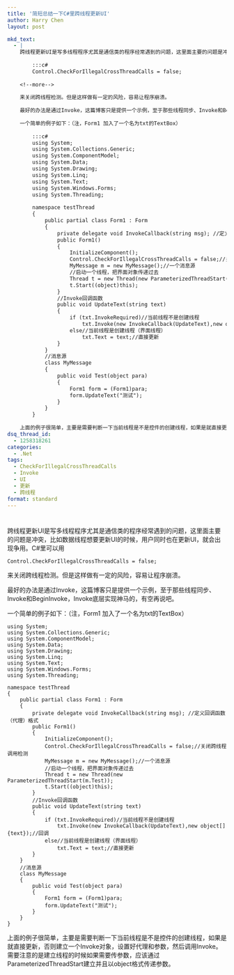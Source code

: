 ```yaml
---
title: '简短总结一下C#里跨线程更新UI'
author: Harry Chen
layout: post

mkd_text:
  - |
    跨线程更新UI是写多线程程序尤其是通信类的程序经常遇到的问题，这里面主要的问题是冲突，比如数据线程想要更新UI的时候，用户同时也在更新UI，就会出现争用。C#里可以用
    
    	:::c#
    	Control.CheckForIllegalCrossThreadCalls = false;
    
    <!--more-->
    
    来关闭跨线程检测。但是这样做有一定的风险，容易让程序崩溃。
    
    最好的办法是通过Invoke，这篇博客只是提供一个示例，至于那些线程同步、Invoke和BeginInvoke，Invoke底层实现神马的，有空再说吧。
    
    一个简单的例子如下：（注，Form1 加入了一个名为txt的TextBox）
    
    	:::c#
    	using System;
    	using System.Collections.Generic;
    	using System.ComponentModel;
    	using System.Data;
    	using System.Drawing;
    	using System.Linq;
    	using System.Text;
    	using System.Windows.Forms;
    	using System.Threading;
    
    	namespace testThread
    	{
    		public partial class Form1 : Form
    		{
    			private delegate void InvokeCallback(string msg); //定义回调函数（代理）格式
    			public Form1()
    			{
    				InitializeComponent();
    				Control.CheckForIllegalCrossThreadCalls = false;//关闭跨线程调用检测
    				MyMessage m = new MyMessage();//一个消息源
    				//启动一个线程，把界面对象传递过去
    				Thread t = new Thread(new ParameterizedThreadStart(m.Test));
    				t.Start((object)this);
    			}
    			//Invoke回调函数
    			public void UpdateText(string text)
    			{
    				if (txt.InvokeRequired)//当前线程不是创建线程
    					txt.Invoke(new InvokeCallback(UpdateText),new object[]{text});//回调
    				else//当前线程是创建线程（界面线程）
    					txt.Text = text;//直接更新
    			}
    		}
    		//消息源
    		class MyMessage
    		{
    			public void Test(object para)
    			{
    				Form1 form = (Form1)para;
    				form.UpdateText("测试");
    			}
    		}
    	}
    
    上面的例子很简单，主要是需要判断一下当前线程是不是控件的创建线程，如果是就直接更新，否则建立一个Invoke对象，设置好代理和参数，然后调用Invoke。需要注意的是建立线程的时候如果需要传参数，应该通过ParameterizedThreadStart建立并且以object格式传递参数。
dsq_thread_id:
  - 1258318261
categories:
  - .Net
tags:
  - CheckForIllegalCrossThreadCalls
  - Invoke
  - UI
  - 更新
  - 跨线程
format: standard
---
```

# 

跨线程更新UI是写多线程程序尤其是通信类的程序经常遇到的问题，这里面主要的问题是冲突，比如数据线程想要更新UI的时候，用户同时也在更新UI，就会出现争用。C#里可以用


    Control.CheckForIllegalCrossThreadCalls = false;


来关闭跨线程检测。但是这样做有一定的风险，容易让程序崩溃。

最好的办法是通过Invoke，这篇博客只是提供一个示例，至于那些线程同步、Invoke和BeginInvoke，Invoke底层实现神马的，有空再说吧。

一个简单的例子如下：（注，Form1 加入了一个名为txt的TextBox）


    using System;
    using System.Collections.Generic;
    using System.ComponentModel;
    using System.Data;
    using System.Drawing;
    using System.Linq;
    using System.Text;
    using System.Windows.Forms;
    using System.Threading;

    namespace testThread
    {
        public partial class Form1 : Form
        {
            private delegate void InvokeCallback(string msg); //定义回调函数（代理）格式
            public Form1()
            {
                InitializeComponent();
                Control.CheckForIllegalCrossThreadCalls = false;//关闭跨线程调用检测
                MyMessage m = new MyMessage();//一个消息源
                //启动一个线程，把界面对象传递过去
                Thread t = new Thread(new ParameterizedThreadStart(m.Test));
                t.Start((object)this);
            }
            //Invoke回调函数
            public void UpdateText(string text)
            {
                if (txt.InvokeRequired)//当前线程不是创建线程
                    txt.Invoke(new InvokeCallback(UpdateText),new object[]{text});//回调
                else//当前线程是创建线程（界面线程）
                    txt.Text = text;//直接更新
            }
        }
        //消息源
        class MyMessage
        {
            public void Test(object para)
            {
                Form1 form = (Form1)para;
                form.UpdateText("测试");
            }
        }
    }


上面的例子很简单，主要是需要判断一下当前线程是不是控件的创建线程，如果是就直接更新，否则建立一个Invoke对象，设置好代理和参数，然后调用Invoke。需要注意的是建立线程的时候如果需要传参数，应该通过ParameterizedThreadStart建立并且以object格式传递参数。
